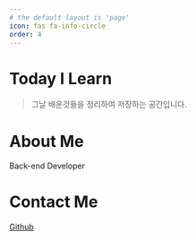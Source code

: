 ```yaml
---
# the default layout is 'page'
icon: fas fa-info-circle
order: 4
---
```


# Today I Learn
> 그날 배운것들을 정리하여 저장하는 공간입니다.

# About Me
Back-end Developer

# Contact Me
<a target="_blank" href="https://github.com/ewqazxxx">
  <i class="fab fa-github-alt"></i> Github
</a>
